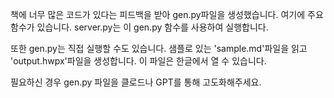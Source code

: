 책에 너무 많은 코드가 있다는 피드백을 받아 gen.py파일을 생성했습니다. 여기에 주요 함수가 있습니다. server.py는 이 gen.py 함수를 사용하여 실행합니다.

또한 gen.py는 직접 실행할 수도 있습니다. 샘플로 있는 'sample.md'파일을 읽고 'output.hwpx'파일을 생성합니다. 이 파일은 한글에서 열 수 있습니다.

필요하신 경우 gen.py 파일을 클로드나 GPT를 통해 고도화해주세요.